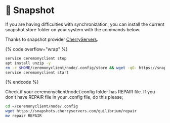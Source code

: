 # 📸 Snapshot

If you are having difficulties with synchronization, you can install the current snapshot store folder on your system with the commands below.

Thanks to snapshot provider [CherryServers](https://www.cherryservers.com/?affiliate=676XHODW).

{% code overflow="wrap" %}
```bash
service ceremonyclient stop
apt install unzip -y
rm -r $HOME/ceremonyclient/node/.config/store && wget -qO- https://snapshots.cherryservers.com/quilibrium/store.zip > /tmp/store.zip && unzip -j -o /tmp/store.zip -d $HOME/ceremonyclient/node/.config/store && rm /tmp/store.zip
service ceremonyclient start
```
{% endcode %}

Check if your  ceremonyclient/node/.config folder has REPAIR file. If you don't have REPAIR file in your .config file, do this please;

```bash
cd ~/ceremonyclient/node/.config
wget https://snapshots.cherryservers.com/quilibrium/repair
mv repair REPAIR
```
